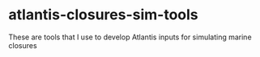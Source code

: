 # atlantis-closures-sim-tools
These are tools that I use to develop Atlantis inputs for simulating marine closures 
